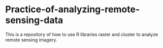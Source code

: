 # Practice-of-analyzing-remote-sensing-data

This is a repository of how to use R libraries raster and cluster to analyze remote sensing imagery.

